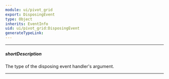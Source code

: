 ```yaml
---
module: ui/pivot_grid
export: DisposingEvent
type: Object
inherits: EventInfo
uid: ui/pivot_grid:DisposingEvent
generateTypeLink: 
---
```

---
##### shortDescription
The type of the disposing event handler's argument.

---
<!-- Description goes here -->